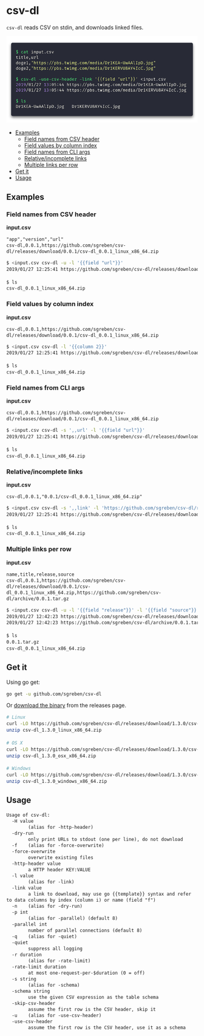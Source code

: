 # csv-dl

`csv-dl` reads CSV on stdin, and downloads linked files.

![screenshot](doc/shot.png)

- [Examples](#examples)
  - [Field names from CSV header](#field-names-from-csv-header)
  - [Field values by column index](#field-values-by-column-index)
  - [Field names from CLI args](#field-names-from-cli-args)
  - [Relative/incomplete links](#relativeincomplete-links)
  - [Multiple links per row](#multiple-links-per-row)
- [Get it](#get-it)
- [Usage](#usage)

## Examples

### Field names from CSV header

**input.csv**
```csv
"app","version","url"
csv-dl,0.0.1,https://github.com/sgreben/csv-dl/releases/download/0.0.1/csv-dl_0.0.1_linux_x86_64.zip
```

```sh
$ <input.csv csv-dl -u -l '{{field "url"}}'
2019/01/27 12:25:41 https://github.com/sgreben/csv-dl/releases/download/0.0.1/csv-dl_0.0.1_linux_x86_64.zip

$ ls
csv-dl_0.0.1_linux_x86_64.zip
```

### Field values by column index

**input.csv**
```csv
csv-dl,0.0.1,https://github.com/sgreben/csv-dl/releases/download/0.0.1/csv-dl_0.0.1_linux_x86_64.zip
```

```sh
$ <input.csv csv-dl -l '{{column 2}}'
2019/01/27 12:25:41 https://github.com/sgreben/csv-dl/releases/download/0.0.1/csv-dl_0.0.1_linux_x86_64.zip

$ ls
csv-dl_0.0.1_linux_x86_64.zip
```

### Field names from CLI args

**input.csv**
```csv
csv-dl,0.0.1,https://github.com/sgreben/csv-dl/releases/download/0.0.1/csv-dl_0.0.1_linux_x86_64.zip
```

```sh
$ <input.csv csv-dl -s ',,url' -l '{{field "url"}}'
2019/01/27 12:25:41 https://github.com/sgreben/csv-dl/releases/download/0.0.1/csv-dl_0.0.1_linux_x86_64.zip

$ ls
csv-dl_0.0.1_linux_x86_64.zip
```

### Relative/incomplete links

**input.csv**
```csv
csv-dl,0.0.1,"0.0.1/csv-dl_0.0.1_linux_x86_64.zip"
```

```sh
$ <input.csv csv-dl -s ',,link' -l 'https://github.com/sgreben/csv-dl/releases/download/{{field "link"}}'
2019/01/27 12:25:41 https://github.com/sgreben/csv-dl/releases/download/0.0.1/csv-dl_0.0.1_linux_x86_64.zip

$ ls
csv-dl_0.0.1_linux_x86_64.zip
```

### Multiple links per row

**input.csv**
```csv
name,title,release,source
csv-dl,0.0.1,https://github.com/sgreben/csv-dl/releases/download/0.0.1/csv-dl_0.0.1_linux_x86_64.zip,https://github.com/sgreben/csv-dl/archive/0.0.1.tar.gz
```

```sh
$ <input.csv csv-dl -u -l '{{field "release"}}' -l '{{field "source"}}'
2019/01/27 12:42:23 https://github.com/sgreben/csv-dl/releases/download/0.0.1/csv-dl_0.0.1_linux_x86_64.zip
2019/01/27 12:42:23 https://github.com/sgreben/csv-dl/archive/0.0.1.tar.gz

$ ls
0.0.1.tar.gz
csv-dl_0.0.1_linux_x86_64.zip
```

## Get it

Using go get:

```bash
go get -u github.com/sgreben/csv-dl
```

Or [download the binary](https://github.com/sgreben/csv-dl/releases/latest) from the releases page.

```bash
# Linux
curl -LO https://github.com/sgreben/csv-dl/releases/download/1.3.0/csv-dl_1.3.0_linux_x86_64.zip
unzip csv-dl_1.3.0_linux_x86_64.zip

# OS X
curl -LO https://github.com/sgreben/csv-dl/releases/download/1.3.0/csv-dl_1.3.0_osx_x86_64.zip
unzip csv-dl_1.3.0_osx_x86_64.zip

# Windows
curl -LO https://github.com/sgreben/csv-dl/releases/download/1.3.0/csv-dl_1.3.0_windows_x86_64.zip
unzip csv-dl_1.3.0_windows_x86_64.zip
```

## Usage

```text
Usage of csv-dl:
  -H value
    	(alias for -http-header)
  -dry-run
    	only print URLs to stdout (one per line), do not download
  -f	(alias for -force-overwrite)
  -force-overwrite
    	overwrite existing files
  -http-header value
    	a HTTP header KEY:VALUE
  -l value
    	(alias for -link)
  -link value
    	a link to download, may use go {{template}} syntax and refer to data columns by index (column i) or name (field "f")
  -n	(alias for -dry-run)
  -p int
    	(alias for -parallel) (default 8)
  -parallel int
    	number of parallel connections (default 8)
  -q	(alias for -quiet)
  -quiet
    	suppress all logging
  -r duration
    	(alias for -rate-limit)
  -rate-limit duration
    	at most one-request-per-$duration (0 = off)
  -s string
    	(alias for -schema)
  -schema string
    	use the given CSV expression as the table schema
  -skip-csv-header
    	assume the first row is the CSV header, skip it
  -u	(alias for -use-csv-header)
  -use-csv-header
    	assume the first row is the CSV header, use it as a schema
```
